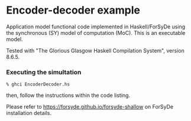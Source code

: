 # Encoder-decoder example
Application model functional code implemented in Haskell/ForSyDe using the synchronous (SY) model of computation (MoC). This is an executable model.

Tested with "The Glorious Glasgow Haskell Compilation System", version 8.6.5.

### Executing the simultation

```
% ghci EncoderDecoder.hs
```

then, follow the instructions within the code listing.

Please refer to https://forsyde.github.io/forsyde-shallow on ForSyDe installation details.
